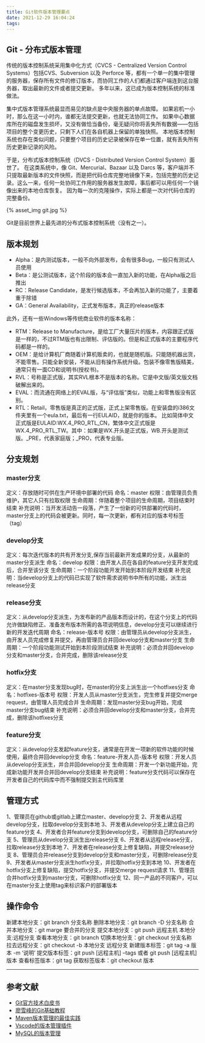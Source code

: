 ```yaml
---
title: Git软件版本管理要点
date: 2021-12-29 16:04:24
tags:
---
```

## Git - 分布式版本管理

传统的版本控制系统采用集中化方式（CVCS - Centralized Version Control Systems）包括CVS、Subversion 以及 Perforce 等，都有一个单一的集中管理的服务器，保存所有文件的修订版本，而协同工作的人们都通过客户端连到这台服务器，取出最新的文件或者提交更新。 多年以来，这已成为版本控制系统的标准做法。

集中式版本管理系统最显而易见的缺点是中央服务器的单点故障。 如果宕机一小时，那么在这一小时内，谁都无法提交更新，也就无法协同工作。 如果中心数据库所在的磁盘发生损坏，又没有做恰当备份，毫无疑问你将丢失所有数据——包括项目的整个变更历史，只剩下人们在各自机器上保留的单独快照。 本地版本控制系统也存在类似问题，只要整个项目的历史记录被保存在单一位置，就有丢失所有历史更新记录的风险。

于是，分布式版本控制系统（DVCS - Distributed Version Control System）面世了。 在这类系统中，像 Git、Mercurial、Bazaar 以及 Darcs 等，客户端并不只提取最新版本的文件快照，而是把代码仓库完整地镜像下来，包括完整的历史记录。这么一来，任何一处协同工作用的服务器发生故障，事后都可以用任何一个镜像出来的本地仓库恢复。 因为每一次的克隆操作，实际上都是一次对代码仓库的完整备份。

{% asset_img git.jpg %}

Git是目前世界上最先进的分布式版本控制系统（没有之一）。

## 版本规划

- Alpha：是内测试版本，一般不向外部发布，会有很多Bug，一般只有测试人员使用
- Beta：是公测试版本，这个阶段的版本会一直加入新的功能，在Alpha版之后推出
- RC：Release Candidate，是发行候选版本，不会再加入新的功能了，主要着重于除错
- GA：General Availability，正式发布版本，真正的release版本

此外，还有一些Windows等传统商业软件的版本名称：
- RTM：Release to Manufacture，是给工厂大量压片的版本，内容跟正式版是一样的，不过RTM版也有出限制、评估版的。但是和正式版本的主要程序代码都是一样的。
- OEM：是给计算机厂商随着计算机贩卖的，也就是随机版。只能随机器出货，不能零售。只能全新安装，不能从旧有操作系统升级。包装不像零售版精美，通常只有一面CD和说明书(授权书)。
- RVL：号称是正式版，其实RVL根本不是版本的名称。它是中文版/英文版文档破解出来的。
- EVAL：而流通在网络上的EVAL版，与“评估版”类似，功能上和零售版没有区别。
- RTL：Retail，零售版是真正的正式版，正式上架零售版。在安装盘的i386文件夹里有一个eula.txt，最后有一行EULAID，就是你的版本。
  比如简体中文正式版是EULAID:WX.4_PRO_RTL_CN，繁体中文正式版是WX.4_PRO_RTL_TW。其中：如果是WX.开头是正式版，WB.开头是测试版。_PRE，代表家庭版；_PRO，代表专业版。

## 分支规划

### master分支

定义：存放随时可供在生产环境中部署的代码
命名：master
权限：由管理员负责维护，其它人只有拉取权限
生命周期：伴随着整个项目的生命周期，项目结束时结束
补充说明：当开发活动告一段落，产生了一份新的可供部署的代码时，master分支上的代码会被更新。同时，每一次更新，都有对应的版本号标签（tag）

### develop分支

定义：每次迭代版本的共有开发分支,保存当前最新开发成果的分支，从最新的master分支派生
命名：develop
权限：由开发人员在各自的feature分支开发完成后，合并至该分支
生命周期：一个阶段功能开发开始到本阶段开发结束
补充说明：当develop分支上的代码已实现了软件需求说明书中所有的功能，派生出release分支

### release分支

定义：从develop分支派生，为发布新的产品版本而设计的，在这个分支上的代码允许做缺陷修正、准备发布版本所需的各项说明信息，develop分支可以继续进行新的开发迭代周期
命名：release-版本号
权限：由管理员从develop分支派生，由开发人员完成修复并提交，再由管理员合并回develop分支和master分支
生命周期：一个阶段功能测试开始到本阶段测试结束
补充说明：必须合并回develop分支和master分支，合并完成，删除该release分支

### hotfix分支

定义：在master分支发现bug时，在master的分支上派生出一个hotfixes分支
命名：hotfixes-版本号
权限：开发人员从master分支派生，完生修复并提交merge request，由管理人员完成合并
生命周期：发现master分支bug开始，完成master分支bug结束
补充说明：必须合并回develop分支和master分支，合并完成，删除该hotfixes分支

### feature分支

定义：从develop分支发起feature分支，通常是在开发一项新的软件功能的时候使用，最终合并回develop分支
命名：feature-开发人员-版本号
权限：开发人员从develop分支派生，并合并回develop分支
生命周期：开发一个新功能开始，完成新功能开发并合并回develop分支结束
补充说明：feature分支代码可以保存在开发者自己的代码库中而不强制提交到主代码库里

## 管理方式

1、管理员在github或gitlab上建立master、develop分支
2、开发者从远程develop分支，拉取develop分支到本地
3、开发者从develop分支上建立自己的feature分支
4、开发者合并feature分支到develop分支，可删除自己的feature分支
5、管理员从develop分支派生出release分支
6、开发者从远程release分支，拉取release分支到本地
7、开发者在release分支上修复缺陷，并提交release分支
8、管理员合并release分支到develop分支和master分支，可删除release分支
9、开发者从master分支派生hotfix分支，并拉取hotfix分支到本地
10、开发者在hotfix分支上修复缺陷，提交hotfix分支，并提交merge request请求
11、管理员合并hotfix分支到master分支，可删除hotfix分支
12、同一产品的不同客户，可以在master分支上使用tag来标识客户的部署版本

## 操作命令

新建本地分支：git branch 分支名称
删除本地分支：git branch -D 分支名称
合并本地分支：git marge 要合并的分支
提交本地分支：git push 远程主机 本地分支:远程分支
查看本地分支：git branch
切换本地分支：git checkout 分支名称
拉去远程分支：git checkout -b 本地分支 远程分支
新建版本标签：git tag -a 版本 -m ‘说明’
提交版本标签：git push [远程主机] –tags 或者 git push [远程主机] 版本
查看标签版本：git tag
获取标签版本：git checkout 版本

---
## 参考文献

- [Git官方技术白皮书](https://git-scm.com/book/zh/v2)
- [廖雪峰的Git基础教程](https://www.liaoxuefeng.com/wiki/896043488029600)
- [Maven版本管理的最佳实践](https://www.iteye.com/blog/juvenshun-376422)
- [Vscode的版本管理插件](https://code.visualstudio.com/Docs/editor/versioncontrol)
- [MySQL的版本管理](https://haicoder.net/mysql/mysql-version.html)